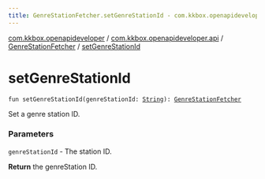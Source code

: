 ```yaml
---
title: GenreStationFetcher.setGenreStationId - com.kkbox.openapideveloper
---
```


[com.kkbox.openapideveloper](../../index.html) / [com.kkbox.openapideveloper.api](../index.html) / [GenreStationFetcher](index.html) / [setGenreStationId](.)

# setGenreStationId

`fun setGenreStationId(genreStationId: `[`String`](https://kotlinlang.org/api/latest/jvm/stdlib/kotlin/-string/index.html)`): `[`GenreStationFetcher`](index.html)

Set a genre station ID.

### Parameters

`genreStationId` - The station ID.

**Return**
the genreStation ID.

